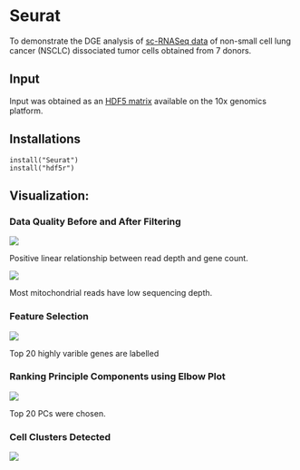 
# Seurat
To demonstrate the DGE analysis of [sc-RNASeq data](https://www.10xgenomics.com/resources/datasets/20-k-mixture-of-nsclc-dt-cs-from-7-donors-3-v-3-1-3-1-standard-6-1-0) of non-small cell lung cancer (NSCLC) dissociated tumor cells obtained from 7 donors.

## Input

Input was obtained as an [HDF5 matrix](https://cf.10xgenomics.com/samples/cell-exp/6.1.2/20k_NSCLC_DTC_3p_nextgem_Multiplex/20k_NSCLC_DTC_3p_nextgem_Multiplex_count_raw_feature_bc_matrix.h5) available on the 10x genomics platform.

## Installations

```
install("Seurat")
install("hdf5r")
```

## Visualization:

### Data Quality Before and After Filtering

![](https://i.imgur.com/hlaNGpt.png)

Positive linear relationship between read depth and gene count.

![](https://i.imgur.com/KczFa9F.png)

Most mitochondrial reads have low sequencing depth.

### Feature Selection

![](https://i.imgur.com/eFo5NQ8.png)

Top 20 highly varible genes are labelled

### Ranking Principle Components using Elbow Plot
![](https://i.imgur.com/Vy3V1gG.png)

Top 20 PCs were chosen.

### Cell Clusters Detected 
![](https://i.imgur.com/FvXHdGZ.png)

